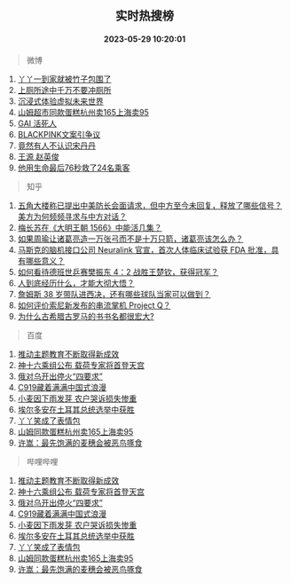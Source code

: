 <div align="center"><h2>实时热搜榜</h2><h4>2023-05-29 10:20:01</h4></div>

> 微博  

1. [丫丫一到家就被竹子包围了](https://s.weibo.com/weibo?q=%23%E4%B8%AB%E4%B8%AB%E4%B8%80%E5%88%B0%E5%AE%B6%E5%B0%B1%E8%A2%AB%E7%AB%B9%E5%AD%90%E5%8C%85%E5%9B%B4%E4%BA%86%23&t=31&band_rank=1&Refer=top)<br />
2. [上厕所途中千万不要冲厕所](https://s.weibo.com/weibo?q=%23%E4%B8%8A%E5%8E%95%E6%89%80%E9%80%94%E4%B8%AD%E5%8D%83%E4%B8%87%E4%B8%8D%E8%A6%81%E5%86%B2%E5%8E%95%E6%89%80%23&t=31&band_rank=2&Refer=top)<br />
3. [沉浸式体验虚拟未来世界](https://s.weibo.com/weibo?q=%23%E6%B2%89%E6%B5%B8%E5%BC%8F%E4%BD%93%E9%AA%8C%E8%99%9A%E6%8B%9F%E6%9C%AA%E6%9D%A5%E4%B8%96%E7%95%8C%23&t=31&band_rank=3&Refer=top)<br />
4. [山姆超市同款蛋糕杭州卖165上海卖95](https://s.weibo.com/weibo?q=%23%E5%B1%B1%E5%A7%86%E8%B6%85%E5%B8%82%E5%90%8C%E6%AC%BE%E8%9B%8B%E7%B3%95%E6%9D%AD%E5%B7%9E%E5%8D%96165%E4%B8%8A%E6%B5%B7%E5%8D%9695%23&t=31&band_rank=4&Refer=top)<br />
5. [GAI 活死人](https://s.weibo.com/weibo?q=GAI%20%E6%B4%BB%E6%AD%BB%E4%BA%BA&t=31&band_rank=5&Refer=top)<br />
6. [BLACKPINK文案引争议](https://s.weibo.com/weibo?q=%23BLACKPINK%E6%96%87%E6%A1%88%E5%BC%95%E4%BA%89%E8%AE%AE%23&t=31&band_rank=6&Refer=top)<br />
7. [竟然有人不认识宋丹丹](https://s.weibo.com/weibo?q=%23%E7%AB%9F%E7%84%B6%E6%9C%89%E4%BA%BA%E4%B8%8D%E8%AE%A4%E8%AF%86%E5%AE%8B%E4%B8%B9%E4%B8%B9%23&t=31&band_rank=7&Refer=top)<br />
8. [王源 赵英俊](https://s.weibo.com/weibo?q=%E7%8E%8B%E6%BA%90%20%E8%B5%B5%E8%8B%B1%E4%BF%8A&t=31&band_rank=8&Refer=top)<br />
9. [他用生命最后76秒救了24名乘客](https://s.weibo.com/weibo?q=%23%E4%BB%96%E7%94%A8%E7%94%9F%E5%91%BD%E6%9C%80%E5%90%8E76%E7%A7%92%E6%95%91%E4%BA%8624%E5%90%8D%E4%B9%98%E5%AE%A2%23&t=31&band_rank=9&Refer=top)<br />

> 知乎  

1. [五角大楼称已提出中美防长会面请求，但中方至今未回复，释放了哪些信号？美方为何频频寻求与中方对话？](https://www.zhihu.com/question/603327489)<br />
2. [梅长苏在《大明王朝 1566》中能活几集？](https://www.zhihu.com/question/599569100)<br />
3. [如果周瑜让诸葛亮造一万张弓而不是十万只箭，诸葛亮该怎么办？](https://www.zhihu.com/question/599180204)<br />
4. [马斯克的脑机接口公司 Neuralink 官宣，首次人体临床试验获 FDA 批准，具有哪些意义？](https://www.zhihu.com/question/603099259)<br />
5. [如何看待德班世乒赛樊振东 4：2 战胜王楚钦，获得冠军？](https://www.zhihu.com/question/603528104)<br />
6. [人到底经历什么，才能大彻大悟？](https://www.zhihu.com/question/600714845)<br />
7. [詹姆斯 38 岁带队进西决，还有哪些球队当家可以做到？](https://www.zhihu.com/question/602554847)<br />
8. [如何评价索尼新发布的串流掌机 Project Q？](https://www.zhihu.com/question/602904141)<br />
9. [为什么古希腊古罗马的书书名都很宏大?](https://www.zhihu.com/question/602389731)<br />

> 百度  

1. [推动主题教育不断取得新成效](https://www.baidu.com/s?wd=%E6%8E%A8%E5%8A%A8%E4%B8%BB%E9%A2%98%E6%95%99%E8%82%B2%E4%B8%8D%E6%96%AD%E5%8F%96%E5%BE%97%E6%96%B0%E6%88%90%E6%95%88&sa=fyb_news&rsv_dl=fyb_news)<br />
2. [神十六乘组公布 载荷专家将首登天宫](https://www.baidu.com/s?wd=%E7%A5%9E%E5%8D%81%E5%85%AD%E4%B9%98%E7%BB%84%E5%85%AC%E5%B8%83+%E8%BD%BD%E8%8D%B7%E4%B8%93%E5%AE%B6%E5%B0%86%E9%A6%96%E7%99%BB%E5%A4%A9%E5%AE%AB&sa=fyb_news&rsv_dl=fyb_news)<br />
3. [俄对乌开出停火“四要求”](https://www.baidu.com/s?wd=%E4%BF%84%E5%AF%B9%E4%B9%8C%E5%BC%80%E5%87%BA%E5%81%9C%E7%81%AB%E2%80%9C%E5%9B%9B%E8%A6%81%E6%B1%82%E2%80%9D&sa=fyb_news&rsv_dl=fyb_news)<br />
4. [C919藏着满满中国式浪漫](https://www.baidu.com/s?wd=C919%E8%97%8F%E7%9D%80%E6%BB%A1%E6%BB%A1%E4%B8%AD%E5%9B%BD%E5%BC%8F%E6%B5%AA%E6%BC%AB&sa=fyb_news&rsv_dl=fyb_news)<br />
5. [小麦因下雨发芽 农户哭诉损失惨重](https://www.baidu.com/s?wd=%E5%B0%8F%E9%BA%A6%E5%9B%A0%E4%B8%8B%E9%9B%A8%E5%8F%91%E8%8A%BD+%E5%86%9C%E6%88%B7%E5%93%AD%E8%AF%89%E6%8D%9F%E5%A4%B1%E6%83%A8%E9%87%8D&sa=fyb_news&rsv_dl=fyb_news)<br />
6. [埃尔多安在土耳其总统选举中获胜](https://www.baidu.com/s?wd=%E5%9F%83%E5%B0%94%E5%A4%9A%E5%AE%89%E5%9C%A8%E5%9C%9F%E8%80%B3%E5%85%B6%E6%80%BB%E7%BB%9F%E9%80%89%E4%B8%BE%E4%B8%AD%E8%8E%B7%E8%83%9C&sa=fyb_news&rsv_dl=fyb_news)<br />
7. [丫丫笑成了表情包](https://www.baidu.com/s?wd=%E4%B8%AB%E4%B8%AB%E7%AC%91%E6%88%90%E4%BA%86%E8%A1%A8%E6%83%85%E5%8C%85&sa=fyb_news&rsv_dl=fyb_news)<br />
8. [山姆同款蛋糕杭州卖165上海卖95](https://www.baidu.com/s?wd=%E5%B1%B1%E5%A7%86%E5%90%8C%E6%AC%BE%E8%9B%8B%E7%B3%95%E6%9D%AD%E5%B7%9E%E5%8D%96165%E4%B8%8A%E6%B5%B7%E5%8D%9695&sa=fyb_news&rsv_dl=fyb_news)<br />
9. [许嵩：最先饱满的麦穗会被恶鸟啄食](https://www.baidu.com/s?wd=%E8%AE%B8%E5%B5%A9%EF%BC%9A%E6%9C%80%E5%85%88%E9%A5%B1%E6%BB%A1%E7%9A%84%E9%BA%A6%E7%A9%97%E4%BC%9A%E8%A2%AB%E6%81%B6%E9%B8%9F%E5%95%84%E9%A3%9F&sa=fyb_news&rsv_dl=fyb_news)<br />

> 哔哩哔哩  

1. [推动主题教育不断取得新成效](https://www.baidu.com/s?wd=%E6%8E%A8%E5%8A%A8%E4%B8%BB%E9%A2%98%E6%95%99%E8%82%B2%E4%B8%8D%E6%96%AD%E5%8F%96%E5%BE%97%E6%96%B0%E6%88%90%E6%95%88&sa=fyb_news&rsv_dl=fyb_news)<br />
2. [神十六乘组公布 载荷专家将首登天宫](https://www.baidu.com/s?wd=%E7%A5%9E%E5%8D%81%E5%85%AD%E4%B9%98%E7%BB%84%E5%85%AC%E5%B8%83+%E8%BD%BD%E8%8D%B7%E4%B8%93%E5%AE%B6%E5%B0%86%E9%A6%96%E7%99%BB%E5%A4%A9%E5%AE%AB&sa=fyb_news&rsv_dl=fyb_news)<br />
3. [俄对乌开出停火“四要求”](https://www.baidu.com/s?wd=%E4%BF%84%E5%AF%B9%E4%B9%8C%E5%BC%80%E5%87%BA%E5%81%9C%E7%81%AB%E2%80%9C%E5%9B%9B%E8%A6%81%E6%B1%82%E2%80%9D&sa=fyb_news&rsv_dl=fyb_news)<br />
4. [C919藏着满满中国式浪漫](https://www.baidu.com/s?wd=C919%E8%97%8F%E7%9D%80%E6%BB%A1%E6%BB%A1%E4%B8%AD%E5%9B%BD%E5%BC%8F%E6%B5%AA%E6%BC%AB&sa=fyb_news&rsv_dl=fyb_news)<br />
5. [小麦因下雨发芽 农户哭诉损失惨重](https://www.baidu.com/s?wd=%E5%B0%8F%E9%BA%A6%E5%9B%A0%E4%B8%8B%E9%9B%A8%E5%8F%91%E8%8A%BD+%E5%86%9C%E6%88%B7%E5%93%AD%E8%AF%89%E6%8D%9F%E5%A4%B1%E6%83%A8%E9%87%8D&sa=fyb_news&rsv_dl=fyb_news)<br />
6. [埃尔多安在土耳其总统选举中获胜](https://www.baidu.com/s?wd=%E5%9F%83%E5%B0%94%E5%A4%9A%E5%AE%89%E5%9C%A8%E5%9C%9F%E8%80%B3%E5%85%B6%E6%80%BB%E7%BB%9F%E9%80%89%E4%B8%BE%E4%B8%AD%E8%8E%B7%E8%83%9C&sa=fyb_news&rsv_dl=fyb_news)<br />
7. [丫丫笑成了表情包](https://www.baidu.com/s?wd=%E4%B8%AB%E4%B8%AB%E7%AC%91%E6%88%90%E4%BA%86%E8%A1%A8%E6%83%85%E5%8C%85&sa=fyb_news&rsv_dl=fyb_news)<br />
8. [山姆同款蛋糕杭州卖165上海卖95](https://www.baidu.com/s?wd=%E5%B1%B1%E5%A7%86%E5%90%8C%E6%AC%BE%E8%9B%8B%E7%B3%95%E6%9D%AD%E5%B7%9E%E5%8D%96165%E4%B8%8A%E6%B5%B7%E5%8D%9695&sa=fyb_news&rsv_dl=fyb_news)<br />
9. [许嵩：最先饱满的麦穗会被恶鸟啄食](https://www.baidu.com/s?wd=%E8%AE%B8%E5%B5%A9%EF%BC%9A%E6%9C%80%E5%85%88%E9%A5%B1%E6%BB%A1%E7%9A%84%E9%BA%A6%E7%A9%97%E4%BC%9A%E8%A2%AB%E6%81%B6%E9%B8%9F%E5%95%84%E9%A3%9F&sa=fyb_news&rsv_dl=fyb_news)<br />

